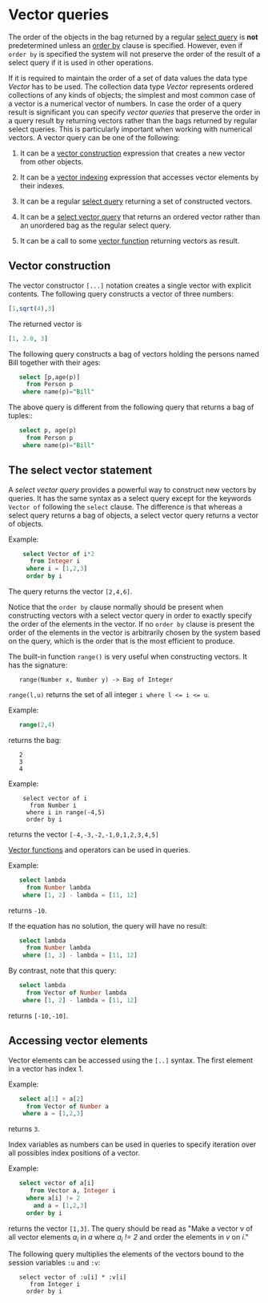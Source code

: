 # Vector queries

The order of the objects in the bag returned by a regular [select query](/docs/md/osql/queries.md#the-select-statement) is __not__ predetermined unless an [order by](/docs/md/osql/queries.md#ordered-selections) clause is specified. However, even if `order by` is specified the system will not preserve the order of the result of a select query if it is used in other operations.

If it is required to maintain the order of a set of data values the data type *Vector* has to be used. The collection data type *Vector* represents ordered collections of any kinds of objects; the simplest and most common case of a vector is a numerical vector of numbers. In case the order of a query result is significant you can specify *vector queries* that preserve the order in a query result by returning vectors rather than the bags returned by regular select queries. This is particularly important when working with numerical vectors. A vector query can be one of the following:

1. It can be a [vector construction](/docs/md/osql/vector-queries.md#vector-construction) expression that creates a new vector from other objects.

2. It can be a [vector indexing](/docs/md/osql/vector-queries.md#accessing-vector-elements) expression that accesses vector elements by their indexes.

3. It can be a regular [select query](/docs/md/osql/vector-queries.mdqueries.md#the-select-statement) returning a set of constructed vectors.

4. It can be a [select vector query](/docs/md/osql/vector-queries.md#the-select-vector-statement) that returns an ordered vector rather than an unordered bag as the regular select query.

5. It can be a call to some [vector function](/docs/topic/Vector)
returning vectors as result.

## Vector construction

The vector constructor `[...]` notation creates a single vector with explicit contents. The following query constructs a vector of three numbers: 
```sql
[1,sqrt(4),3] 
``` 
The returned vector is 
```sql
[1, 2.0, 3]
``` 
The following query constructs a bag of vectors holding the persons named Bill together with their ages:

```sql
   select [p,age(p)]
     from Person p 
    where name(p)="Bill" 
```

The above query is different from the following query that returns a bag of tuples::

```sql
   select p, age(p) 
     from Person p 
    where name(p)="Bill"
```

## The select vector statement

A *select vector query* provides a powerful way to construct new vectors by queries. It has the same syntax as a select query except for the keywords `Vector of` following the `select` clause. The difference is that whereas a select query returns a bag of objects, a select vector query returns a vector of objects. 

Example:
```sql
    select Vector of i*2
      from Integer i
     where i = [1,2,3]
     order by i
```
The query returns the vector `[2,4,6]`.

Notice that the `order by` clause normally should be present when constructing vectors with a select vector query in order to exactly specify the order of the elements in the vector. If no `order by` clause is present the order of the elements in the vector is arbitrarily chosen by the system based on the query, which is the order that is the most efficient to produce.

The built-in function `range()` is very useful when constructing vectors. It has the signature:
```
   range(Number x, Number y) -> Bag of Integer
```
`range(l,u)` returns the set of all integer `i where l <= i <= u`. 

Example:
```sql
   range(2,4)
```
returns the bag:
```
   2
   3
   4
```

Example:
```
    select vector of i
      from Number i
     where i in range(-4,5)
     order by i
```
returns the vector `[-4,-3,-2,-1,0,1,2,3,4,5]`


[Vector functions](/docs/topic/Vector) and operators can be used in queries.

Example:
```sql
   select lambda
     from Number lambda
    where [1, 2] - lambda = [11, 12]
```
returns `-10`.

If the equation has no solution, the query will have no result:
```sql
   select lambda
     from Number lambda
    where [1, 3] - lambda = [11, 12]
```

By contrast, note that this query:
```sql
   select lambda
     from Vector of Number lambda
    where [1, 2] - lambda = [11, 12]
```
returns `[-10,-10]`.

## Accessing vector elements

Vector elements can be accessed using the `[..]` syntax. The first element in a vector has index 1. 

Example:
```sql
   select a[1] + a[2]
     from Vector of Number a
    where a = [1,2,3]
```
returns `3`.

Index variables as numbers can be used in queries to specify iteration over all possibles index positions of a vector. 

Example:
```sql
   select vector of a[i]
      from Vector a, Integer i
     where a[i] != 2
       and a = [1,2,3]
     order by i
```
returns the vector `[1,3]`. The query should be read as "Make a vector v of all vector elements *a<sub>i</sub>* in *a* where *a<sub>i</sub> != 2* and order the elements in *v* on *i*."

The following query multiplies the elements of the vectors bound to the session variables `:u` and `:v`:
``` 
   select vector of :u[i] * :v[i]
      from Integer i
     order by i
```
